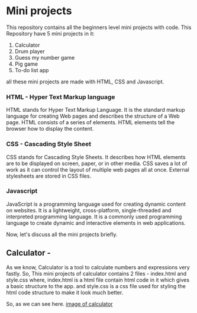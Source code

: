 # Mini projects
This repository contains all the beginners level mini projects with code.
This Repository have 5 mini projects in it:
1. Calculator
2. Drum player
3. Guess my number game
4. Pig game
5. To-do list app

all these mini projects are made with HTML, CSS and Javascript.

### HTML - Hyper Text Markup language
HTML stands for Hyper Text Markup Language. It is the standard markup language for creating Web pages and describes the structure of a Web page.
HTML consists of a series of elements. HTML elements tell the browser how to display the content.

### CSS - Cascading Style Sheet
CSS stands for Cascading Style Sheets. It describes how HTML elements are to be displayed on screen, paper, or in other media.
CSS saves a lot of work as it can control the layout of multiple web pages all at once.
External stylesheets are stored in CSS files.

### Javascript
JavaScript is a programming language used for creating dynamic content on websites. It is a lightweight, cross-platform, single-threaded and interpreted  programming language.
It is a commonly used programming language to create dynamic and interactive elements in web applications.


Now, let's discuss all the mini projects briefly.

## Calculator - 
As we know, Calculator is a tool to calculate numbers and expressions very fastly.
So, This mini projects of calculator contains 2 files - index.html and style.css
where, index.html is a html file contain html code in it which gives a basic structure to the app. 
and style.css is a css file used for styling the html code structure to make it look much better.

So, as we can see here.
[image of calculator](./calculator/calculator.png)

##

